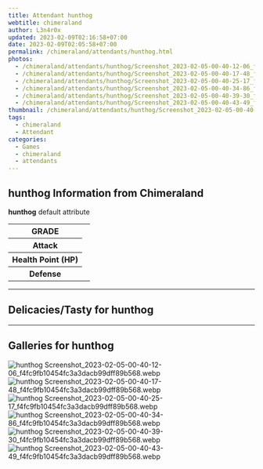 ```yaml
---
title: Attendant hunthog
webtitle: chimeraland
author: L3n4r0x
updated: 2023-02-09T02:16:58+07:00
date: 2023-02-09T02:05:58+07:00
permalink: /chimeraland/attendants/hunthog.html
photos:
  - /chimeraland/attendants/hunthog/Screenshot_2023-02-05-00-40-12-06_f4fc9fb10454fc3a3dacb99dff89b568.webp
  - /chimeraland/attendants/hunthog/Screenshot_2023-02-05-00-40-17-48_f4fc9fb10454fc3a3dacb99dff89b568.webp
  - /chimeraland/attendants/hunthog/Screenshot_2023-02-05-00-40-25-17_f4fc9fb10454fc3a3dacb99dff89b568.webp
  - /chimeraland/attendants/hunthog/Screenshot_2023-02-05-00-40-34-86_f4fc9fb10454fc3a3dacb99dff89b568.webp
  - /chimeraland/attendants/hunthog/Screenshot_2023-02-05-00-40-39-30_f4fc9fb10454fc3a3dacb99dff89b568.webp
  - /chimeraland/attendants/hunthog/Screenshot_2023-02-05-00-40-43-49_f4fc9fb10454fc3a3dacb99dff89b568.webp
thumbnail: /chimeraland/attendants/hunthog/Screenshot_2023-02-05-00-40-12-06_f4fc9fb10454fc3a3dacb99dff89b568.webp
tags:
  - chimeraland
  - Attendant
categories:
  - Games
  - chimeraland
  - attendants
---
```


<section id="bootstrap-wrapper"><link rel="stylesheet" href="https://rawcdn.githack.com/dimaslanjaka/Web-Manajemen/0c3b5aa1813bd4abcd2c11bf3e37928b15c28664/css/bootstrap-5-3-0-alpha3-wrapper.css"/><h2 id="attribute">hunthog Information from Chimeraland</h2><p><b>hunthog</b> default attribute <table><tr><th>GRADE</th><td></td></tr><tr><th>Attack</th><td></td></tr><tr><th>Health Point (HP)</th><td></td></tr><tr><th>Defense</th><td></td></tr></table></p><hr/><h2 id="delicacies">Delicacies/Tasty for hunthog</h2><div class="bg-dark text-light"></div><hr/><div id="gallery"><h2>Galleries for hunthog</h2><div class="row"><div class="col-lg-6 col-12"><img src="/chimeraland/attendants/hunthog/Screenshot_2023-02-05-00-40-12-06_f4fc9fb10454fc3a3dacb99dff89b568.webp" alt="hunthog Screenshot_2023-02-05-00-40-12-06_f4fc9fb10454fc3a3dacb99dff89b568.webp"/></div><div class="col-lg-6 col-12"><img src="/chimeraland/attendants/hunthog/Screenshot_2023-02-05-00-40-17-48_f4fc9fb10454fc3a3dacb99dff89b568.webp" alt="hunthog Screenshot_2023-02-05-00-40-17-48_f4fc9fb10454fc3a3dacb99dff89b568.webp"/></div><div class="col-lg-6 col-12"><img src="/chimeraland/attendants/hunthog/Screenshot_2023-02-05-00-40-25-17_f4fc9fb10454fc3a3dacb99dff89b568.webp" alt="hunthog Screenshot_2023-02-05-00-40-25-17_f4fc9fb10454fc3a3dacb99dff89b568.webp"/></div><div class="col-lg-6 col-12"><img src="/chimeraland/attendants/hunthog/Screenshot_2023-02-05-00-40-34-86_f4fc9fb10454fc3a3dacb99dff89b568.webp" alt="hunthog Screenshot_2023-02-05-00-40-34-86_f4fc9fb10454fc3a3dacb99dff89b568.webp"/></div><div class="col-lg-6 col-12"><img src="/chimeraland/attendants/hunthog/Screenshot_2023-02-05-00-40-39-30_f4fc9fb10454fc3a3dacb99dff89b568.webp" alt="hunthog Screenshot_2023-02-05-00-40-39-30_f4fc9fb10454fc3a3dacb99dff89b568.webp"/></div><div class="col-lg-6 col-12"><img src="/chimeraland/attendants/hunthog/Screenshot_2023-02-05-00-40-43-49_f4fc9fb10454fc3a3dacb99dff89b568.webp" alt="hunthog Screenshot_2023-02-05-00-40-43-49_f4fc9fb10454fc3a3dacb99dff89b568.webp"/></div></div></div></section>